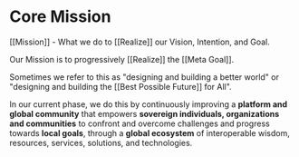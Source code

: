 # Core Mission

[[Mission]] - What we do to [[Realize]] our Vision, Intention, and Goal. 

Our Mission is to progressively [[Realize]] the [[Meta Goal]]. 

Sometimes we refer to this as "designing and building a better world" or "designing and building the [[Best Possible Future]] for All". 

In our current phase, we do this by continuously improving a **platform and global community** that empowers **sovereign individuals, organizations and communities** to confront and overcome challenges and progress towards **local goals**, through a **global ecosystem** of interoperable wisdom, resources, services, solutions, and technologies.
